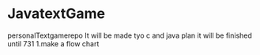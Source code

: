 # JavatextGame
personalTextgamerepo
It will be made tyo c and java
plan it will be finished until 731
1.make a flow chart
